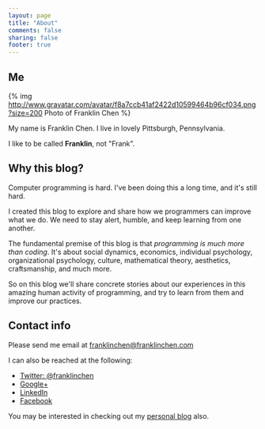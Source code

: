 ```yaml
---
layout: page
title: "About"
comments: false
sharing: false
footer: true
---
```

## Me

{% img http://www.gravatar.com/avatar/f8a7ccb41af2422d10599464b96cf034.png?size=200 Photo of Franklin Chen %}

My name is Franklin Chen. I live in lovely Pittsburgh, Pennsylvania.

I like to be called **Franklin**, not "Frank".

## Why this blog?

Computer programming is hard. I've been doing this a long time, and it's still hard.

I created this blog to explore and share how we programmers can improve what we do. We need to stay alert, humble, and keep learning from one another.

The fundamental premise of this blog is that *programming is much more than coding*. It's about social dynamics, economics, individual psychology, organizational psychology, culture, mathematical theory, aesthetics, craftsmanship, and much more.

So on this blog we'll share concrete stories about our experiences in this amazing human activity of programming, and try to learn from them and improve our practices.

## Contact info

Please send me email at <a href='&#109;&#97;&#105;&#108;&#116;&#111;&#58;&#102;&#114;&#97;&#110;&#107;&#108;&#105;&#110;&#99;&#104;&#101;&#110;&#64;&#102;&#114;&#97;&#110;&#107;&#108;&#105;&#110;&#99;&#104;&#101;&#110;&#46;&#99;&#111;&#109;'>&#102;&#114;&#97;&#110;&#107;&#108;&#105;&#110;&#99;&#104;&#101;&#110;&#64;&#102;&#114;&#97;&#110;&#107;&#108;&#105;&#110;&#99;&#104;&#101;&#110;&#46;&#99;&#111;&#109;</a>

I can also be reached at the following:

- [Twitter: @franklinchen](http://twitter.com/franklinchen)
- [Google+](https://plus.google.com/100967806642012078047?rel=me)
- [LinkedIn](http://www.linkedin.com/in/franklinchen)
- [Facebook](http://www.facebook.com/franklin.chen)

You may be interested in checking out my [personal blog](http://franklinchen.com/) also.
